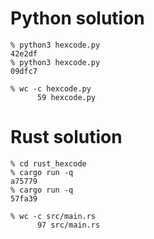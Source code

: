 # Python solution
```
% python3 hexcode.py
42e2df
% python3 hexcode.py
09dfc7

% wc -c hexcode.py
      59 hexcode.py
```

# Rust solution
```
% cd rust_hexcode
% cargo run -q
a75779
% cargo run -q
57fa39

% wc -c src/main.rs
      97 src/main.rs
```
